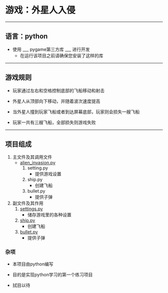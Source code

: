 # 游戏：外星人入侵
---------------
## 语言：python
* 使用 ___ pygame第三方库 ___ 进行开发  
    * 在运行该项目之前请确保您安装了这样的库  
---------------
## 游戏规则
* 玩家通过左右和空格控制底部的飞船移动和射击  
- 外星人从顶部向下移动，并随着波次速度提高  
* 当外星人撞到玩家飞船或者到达屏幕底部，玩家则会损失一艘飞船  
- 玩家一共有三艘飞船，全部损失则游戏失败  
---------------
## 项目组成
1. 主文件及其调用文件
    * [alien_invasion.py](/Alion_invasion/alien_invasion.py)
        1. setting.py
            * 提供游戏设置
        2. ship.py
            * 创建飞船
        3. bullet.py
            * 提供子弹
2. 副文件及其作用
    1. [settings.py](/Alion_invasion/settings.py)
        * 储存游戏里的各种设置
    2. [ship.py](/Alion_invasion/ship.py)
        - 创建飞船
    3. [bullet.py](/Alion_invasion/bullet.py)
        * 提供子弹
### 杂项  
* 本项目由python编写  
- 目的是实现python学习的第一个练习项目  
* 拭目以待  
